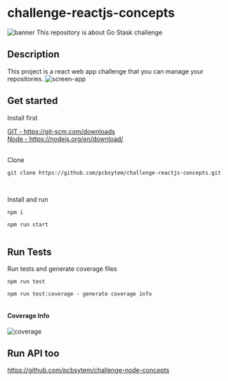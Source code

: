 # challenge-reactjs-concepts
![banner](https://user-images.githubusercontent.com/19713358/85228409-b4b05c80-b3b9-11ea-8f44-a55134eb2b2e.png)
This repository is about Go Stask challenge

## Description

This project is a react web app challenge that you can manage your repositories.
![screen-app](https://user-images.githubusercontent.com/19713358/86062381-f3d85080-ba3e-11ea-9f40-f1cb2499e65b.png)

## Get started

Install first

<a href="https://git-scm.com/downloads" target="_blank">
  GIT - https://git-scm.com/downloads
</a><br/>

<a href="https://nodejs.org/en/download/" target="_blank">
  Node - https://nodejs.org/en/download/
</a> 

<br/>
<br/>

Clone
```console
git clone https://github.com/pcbsytem/challenge-reactjs-concepts.git
```
<br/>

Install and run
```console
npm i

npm run start
 
```

## Run Tests

Run tests and generate coverage files 
```console
npm run test

npm run test:coverage - generate coverage info
 
```
#### Coverage Info
![coverage](https://user-images.githubusercontent.com/19713358/86055052-9db0e080-ba31-11ea-8cb2-4ed6c087f395.png)

## Run API too

<a href="https://github.com/pcbsytem/challenge-node-concepts" target="_blank">
  https://github.com/pcbsytem/challenge-node-concepts
</a>

